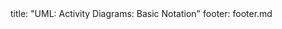 <frontmatter>
title: "UML: Activity Diagrams: Basic Notation"
footer: footer.md
</frontmatter>

<include src="container-inPage-asFlat.md" boilerplate />